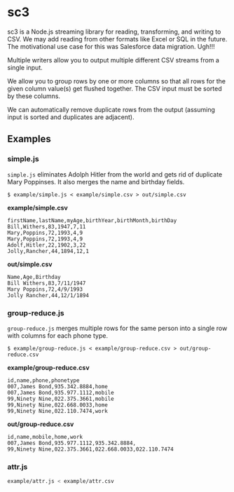 # sc3

sc3 is a Node.js streaming library for reading, transforming, and writing to
CSV. We may add reading from other formats like Excel or SQL in the future. The
motivational use case for this was Salesforce data migration. Ugh!!!

Multiple writers allow you to output multiple different CSV streams from a
single input.

We allow you to group rows by one or more columns so that all rows for the given
column value(s) get flushed together. The CSV input must be sorted by these
columns.

We can automatically remove duplicate rows from the output (assuming input is
sorted and duplicates are adjacent).

## Examples

### simple.js

`simple.js` eliminates Adolph Hitler from the world and gets rid of duplicate
Mary Poppinses. It also merges the name and birthday fields.

```
$ example/simple.js < example/simple.csv > out/simple.csv
```

**example/simple.csv**

```
firstName,lastName,myAge,birthYear,birthMonth,birthDay
Bill,Withers,83,1947,7,11
Mary,Poppins,72,1993,4,9
Mary,Poppins,72,1993,4,9
Adolf,Hitler,22,1902,3,22
Jolly,Rancher,44,1894,12,1
```

**out/simple.csv**

```
Name,Age,Birthday
Bill Withers,83,7/11/1947
Mary Poppins,72,4/9/1993
Jolly Rancher,44,12/1/1894
```

### group-reduce.js

`group-reduce.js` merges multiple rows for the same person into a single row
with columns for each phone type.

```
$ example/group-reduce.js < example/group-reduce.csv > out/group-reduce.csv
```

**example/group-reduce.csv**

```
id,name,phone,phonetype
007,James Bond,935.342.8884,home
007,James Bond,935.977.1112,mobile
99,Ninety Nine,022.375.3661,mobile
99,Ninety Nine,022.668.0033,home
99,Ninety Nine,022.110.7474,work
```

**out/group-reduce.csv**

```
id,name,mobile,home,work
007,James Bond,935.977.1112,935.342.8884,
99,Ninety Nine,022.375.3661,022.668.0033,022.110.7474
```

### attr.js

```bash
example/attr.js < example/attr.csv
```
